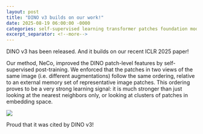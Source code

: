 ```yaml
---
layout: post
title: "DINO v3 builds on our work!"
date: 2025-08-19 06:00:00 -0000
categories: self-supervised learning transformer patches foundation models
excerpt_separator: <!--more-->
---
```


DINO v3 has been released. And it builds on our recent ICLR 2025 paper! 

Our method, NeCo, improved the DINO patch-level features by self-supervised post-training. 
We enforced that the patches in two views of the same image (i.e. different augmentations) follow the same ordering, relative to an external memory set of representative image patches. 
This ordering proves to be a very strong learning signal: it is much stronger than just looking at the nearest neighbors only, or looking at clusters of patches in embedding space. 

<img src="https://gertjanburghouts.github.io/pictures/neco_segmentation.jpg">

Proud that it was cited by DINO v3!
